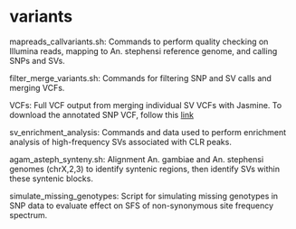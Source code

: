 # variants

mapreads_callvariants.sh: Commands to perform quality checking on Illumina reads, mapping to An. stephensi reference genome, and calling SNPs and SVs.

filter_merge_variants.sh: Commands for filtering SNP and SV calls and merging VCFs.

VCFs: Full VCF output from merging individual SV VCFs with Jasmine. To download the annotated SNP VCF, follow this [link](https://zenodo.org/records/14542541)

sv_enrichment_analysis: Commands and data used to perform enrichment analysis of high-frequency SVs associated with CLR peaks. 

agam_asteph_synteny.sh: Alignment An. gambiae and An. stephensi genomes (chrX,2,3) to identify syntenic regions, then identify SVs within these syntenic blocks. 

simulate_missing_genotypes: Script for simulating missing genotypes in SNP data to evaluate effect on SFS of non-synonymous site frequency spectrum.